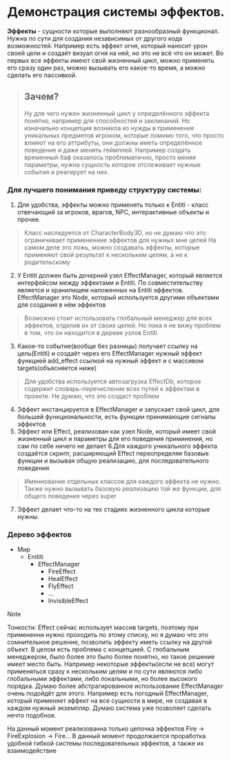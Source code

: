 # Демонстрация системы эффектов.
**Эффекты** - сущности которые выполняют разнообразный функционал. Нужна по сути для создания независимых от другого кода возможностей.
Например есть эффект огня, который наносит урон своей цели и создаёт визуал огня на ней, но это не всё что он может. Во первых все эффекты имеют свой жизненный цикл, можно применять его сразу один раз, можно вызывать его какое-то время, а можно сделать его пассивкой.

>## Зачем?
>Ну для чего нужен жизненный цикл у определённого эффекта понятно, например для способностей и заклинаний. Но изначально концепция возникла из нужды в применение уникальных предметов игроком, которые помимо того, что просто влияют на его аттрибуты, они должны иметь
>определённое поведение и даже менять геймплей. Например создать временный баф оказалось проблематично, просто меняя параметры, нужна сущность которое отслеживает нужные события и реагирует на них.

### Для лучшего понимания приведу структуру системы:
1. Для удобства, эффекты можно применять только к Entiti - класс отвечающий за игроков, врагов, NPC, интерактивные объекты и прочее.
  > Класс наследуется от CharacterBody3D, но не думаю что это ограничивает примененние эффектов для нужных мне целей
  > На самом деле это ложь, можно создавать эффекты, которые применяют свой результат к нескольким целям, а не к родительскому 
2. У Entiti должен быть дочерний узел EffectManager, который является интерфейсом между эффектами и Entiti. По совместительству является и хранилищем наложенных на Entiti эффектов. EffectManager это Node, который используется другими объектами для создания в нём эффектов
  > Возможно стоит использовать глобальный менеджер для всех эффектов, отделив их от своих целей. Но пока я не вижу проблем в том, что он находится в дереве узлов Entiti
3. Какое-то событие(вообще без разницы) получает ссылку на цель(Entiti) и создаёт через его EffectManager нужный эффект функцией add_effect ссылкой на нужный эффект и с массивом targets(объясняется ниже) 
  > Для удобства используется автозагрузка EffectDb, которое содержит словарь-перечисление всех путей к эффектам в проекте. Не думаю, что это создаст проблем
4. Эффект инстанцируется в EffectManager и запускает свой цикл, для большей функциональности, есть функции принимающие сигналы эффектов
5. Эффект или Effect, реализован как узел Node, который имеет свой жизненный цикл и параметры для его поведения приминения, но сам по себе ничего не делает
6.Для каждого уникального эффекта создаётся скрипт, расширяющий Effect переопределяя базовые функции и вызывая общую реализацию, для последовательного поведения
  > Именнование отдельных классов для каждого эффекта не нужно. Также нужно вызывать базовую реализацию той же функции, для общего поведения через super
7. Эффект делает что-то на тех стадиях жизненного цикла которые нужны.

### Дерево эффектов
  - Мир
    - Enititi
      - EffectManager
        - FireEffect  
        - HealEffect
        - FlyEffect
        - ...
        - InvisibleEffect

> [!NOTE]
> Тонкости:
> Effect сейчас использует массив targets, поэтому при примененни нужно проходить по этому списку, но я думаю что это сомнительное решение, позволить эффекту иметь ссылку на другой объект. В целом есть проблема с концепцией. С глобальным менеджером, было более это было более понятно, но такое решение имеет место быть. Например некоторые эффекты(если не все) могут применяться сразу к нескольким целям и по сути являются либо глобальными эффектами, либо локальными, но более высокого порядка. Думаю более абстрагированное использование EffectManager очень подойдёт для этого. Например есть погодный EffectManager, который применяет эффект на все сущности в мире, не создавая в каждом нужный экземпляр. Думаю система уже позволяет сделать нечто подобное.

На данный момент реализованна только цепочка эффектов Fire -> FireExplosion -> Fire...
В данный момент продолжается проработка удобной гибкой системы последовательных эффектов, а также их взаимодействие

